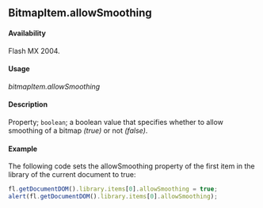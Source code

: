 ## BitmapItem.allowSmoothing

#### Availability

Flash MX 2004.

#### Usage

*bitmapItem.allowSmoothing*

#### Description

Property; `boolean`; a boolean value that specifies whether to allow smoothing of a bitmap *(true)* or not *(false)*.

#### Example

The following code sets the allowSmoothing property of the first item in the library of the current document to true:

```javascript
fl.getDocumentDOM().library.items[0].allowSmoothing = true;
alert(fl.getDocumentDOM().library.items[0].allowSmoothing);
```
